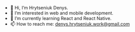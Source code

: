 - 👋 Hi, I’m Hrytseniuk Denys.
- 👀 I’m interested in web and mobile development.
- 🌱 I’m currently learning React and React Native.
- 📫 How to reach me: denys.hrytseniuk.work@gmail.com

<!---
Denys-H8/Denys-H8 is a ✨ special ✨ repository because its `README.md` (this file) appears on your GitHub profile.
You can click the Preview link to take a look at your changes.
--->

